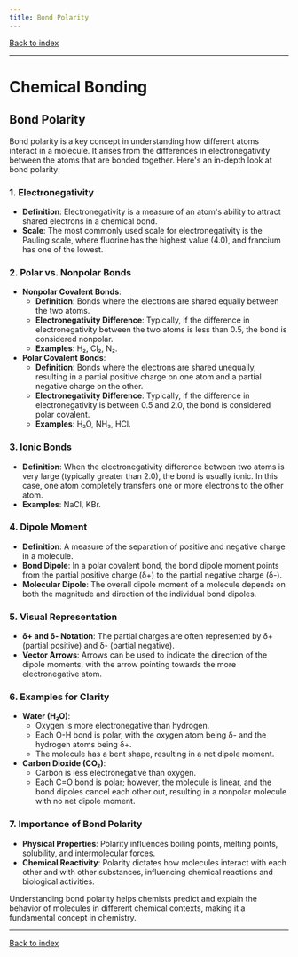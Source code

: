 ```yaml
---
title: Bond Polarity
---
```


[Back to index](index.html)

---
# Chemical Bonding
## Bond Polarity

Bond polarity is a key concept in understanding how different atoms interact in a molecule. It arises from the differences in electronegativity between the atoms that are bonded together. Here's an in-depth look at bond polarity:

### 1. **Electronegativity**
   - **Definition**: Electronegativity is a measure of an atom's ability to attract shared electrons in a chemical bond.
   - **Scale**: The most commonly used scale for electronegativity is the Pauling scale, where fluorine has the highest value (4.0), and francium has one of the lowest.

### 2. **Polar vs. Nonpolar Bonds**
   - **Nonpolar Covalent Bonds**:
     - **Definition**: Bonds where the electrons are shared equally between the two atoms.
     - **Electronegativity Difference**: Typically, if the difference in electronegativity between the two atoms is less than 0.5, the bond is considered nonpolar.
     - **Examples**: H₂, Cl₂, N₂.
   - **Polar Covalent Bonds**:
     - **Definition**: Bonds where the electrons are shared unequally, resulting in a partial positive charge on one atom and a partial negative charge on the other.
     - **Electronegativity Difference**: Typically, if the difference in electronegativity is between 0.5 and 2.0, the bond is considered polar covalent.
     - **Examples**: H₂O, NH₃, HCl.

### 3. **Ionic Bonds**
   - **Definition**: When the electronegativity difference between two atoms is very large (typically greater than 2.0), the bond is usually ionic. In this case, one atom completely transfers one or more electrons to the other atom.
   - **Examples**: NaCl, KBr.

### 4. **Dipole Moment**
   - **Definition**: A measure of the separation of positive and negative charge in a molecule.
   - **Bond Dipole**: In a polar covalent bond, the bond dipole moment points from the partial positive charge (δ+) to the partial negative charge (δ-).
   - **Molecular Dipole**: The overall dipole moment of a molecule depends on both the magnitude and direction of the individual bond dipoles.

### 5. **Visual Representation**
   - **δ+ and δ- Notation**: The partial charges are often represented by δ+ (partial positive) and δ- (partial negative).
   - **Vector Arrows**: Arrows can be used to indicate the direction of the dipole moments, with the arrow pointing towards the more electronegative atom.

### 6. **Examples for Clarity**
   - **Water (H₂O)**:
     - Oxygen is more electronegative than hydrogen.
     - Each O-H bond is polar, with the oxygen atom being δ- and the hydrogen atoms being δ+.
     - The molecule has a bent shape, resulting in a net dipole moment.
   - **Carbon Dioxide (CO₂)**:
     - Carbon is less electronegative than oxygen.
     - Each C=O bond is polar; however, the molecule is linear, and the bond dipoles cancel each other out, resulting in a nonpolar molecule with no net dipole moment.

### 7. **Importance of Bond Polarity**
   - **Physical Properties**: Polarity influences boiling points, melting points, solubility, and intermolecular forces.
   - **Chemical Reactivity**: Polarity dictates how molecules interact with each other and with other substances, influencing chemical reactions and biological activities.

Understanding bond polarity helps chemists predict and explain the behavior of molecules in different chemical contexts, making it a fundamental concept in chemistry.

---
[Back to index](index.html)
